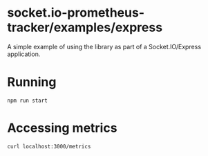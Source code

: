 # socket.io-prometheus-tracker/examples/express

A simple example of using the library as part of a Socket.IO/Express
application.

# Running

`npm run start`

# Accessing metrics

`curl localhost:3000/metrics`

